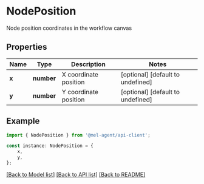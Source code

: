 # NodePosition

Node position coordinates in the workflow canvas

## Properties

Name | Type | Description | Notes
------------ | ------------- | ------------- | -------------
**x** | **number** | X coordinate position | [optional] [default to undefined]
**y** | **number** | Y coordinate position | [optional] [default to undefined]

## Example

```typescript
import { NodePosition } from '@mel-agent/api-client';

const instance: NodePosition = {
    x,
    y,
};
```

[[Back to Model list]](../README.md#documentation-for-models) [[Back to API list]](../README.md#documentation-for-api-endpoints) [[Back to README]](../README.md)
